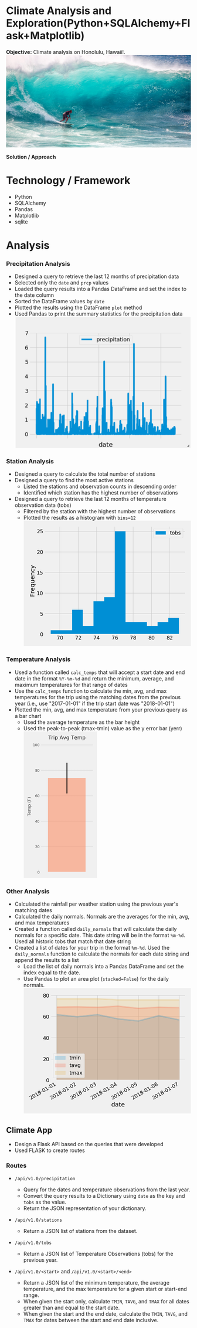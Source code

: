 # Climate Analysis and Exploration(Python+SQLAlchemy+Flask+Matplotlib)

**Objective:**
Climate analysis on Honolulu, Hawaii!.
![surfs-up.jpeg](Images/surfs-up.jpeg)

**Solution / Approach**

# Technology / Framework
* Python
* SQLAlchemy
* Pandas
* Matplotlib
* sqlite

# Analysis

### Precipitation Analysis
* Designed a query to retrieve the last 12 months of precipitation data
* Selected only the `date` and `prcp` values
* Loaded the query results into a Pandas DataFrame and set the index to the date column
* Sorted the DataFrame values by `date`
* Plotted the results using the DataFrame `plot` method
* Used Pandas to print the summary statistics for the precipitation data
![precipitation](Images/precipitation.png)

### Station Analysis
* Designed a query to calculate the total number of stations
* Designed a query to find the most active stations
	* Listed the stations and observation counts in descending order
	* Identified which station has the highest number of observations
* Designed a query to retrieve the last 12 months of temperature observation data (tobs)
	* Filtered by the station with the highest number of observations
	* Plotted the results as a histogram with `bins=12`
	![station-histogram](Images/station-histogram.png)
 
### Temperature Analysis
* Used a function called `calc_temps` that will accept a start date and end date in the format `%Y-%m-%d` and return the minimum, average, and maximum temperatures for that range of dates
* Use the `calc_temps` function to calculate the min, avg, and max temperatures for the trip using the matching dates from the previous year (i.e., use "2017-01-01" if the trip start date was "2018-01-01")
* Plotted the min, avg, and max temperature from your previous query as a bar chart
	* Used the average temperature as the bar height
	* Used the peak-to-peak (tmax-tmin) value as the y error bar (yerr)
	![temperature](Images/temperature.png)

### Other Analysis
* Calculated the rainfall per weather station using the previous year's matching dates
* Calculated the daily normals. Normals are the averages for the min, avg, and max temperatures
* Created a function called `daily_normals` that will calculate the daily normals for a specific date. This date string will be in the format `%m-%d`. Used all historic tobs that match that date string
* Created a list of dates for your trip in the format `%m-%d`. Used the `daily_normals` function to calculate the normals for each date string and append the results to a list
	* Load the list of daily normals into a Pandas DataFrame and set the index equal to the date.
	* Use Pandas to plot an area plot (`stacked=False`) for the daily normals.
    ![daily-normals](Images/daily-normals.png)

## Climate App

* Design a Flask API based on the queries that were developed
* Used FLASK to create routes

### Routes
* `/api/v1.0/precipitation`
  * Query for the dates and temperature observations from the last year.
  * Convert the query results to a Dictionary using `date` as the key and `tobs` as the value.
  * Return the JSON representation of your dictionary.

* `/api/v1.0/stations`
  * Return a JSON list of stations from the dataset.

* `/api/v1.0/tobs`
  * Return a JSON list of Temperature Observations (tobs) for the previous year.

* `/api/v1.0/<start>` and `/api/v1.0/<start>/<end>`
  * Return a JSON list of the minimum temperature, the average temperature, and the max temperature for a given start or start-end range.
  * When given the start only, calculate `TMIN`, `TAVG`, and `TMAX` for all dates greater than and equal to the start date.
  * When given the start and the end date, calculate the `TMIN`, `TAVG`, and `TMAX` for dates between the start and end date inclusive.


